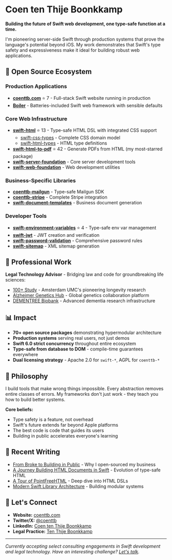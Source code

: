 # Coen ten Thije Boonkkamp

**Building the future of Swift web development, one type-safe function at a time.**

I'm pioneering server-side Swift through production systems that prove the language's potential beyond iOS. My work demonstrates that Swift's type safety and expressiveness make it ideal for building robust web applications.

## 🚀 Open Source Ecosystem

### Production Applications
- [**coenttb.com**](https://github.com/coenttb/coenttb-com-server) ⭐ 7 - Full-stack Swift website running in production
- [**Boiler**](https://github.com/coenttb/boiler) - Batteries-included Swift web framework with sensible defaults

### Core Web Infrastructure
- [**swift-html**](https://github.com/coenttb/swift-html) ⭐ 13 - Type-safe HTML DSL with integrated CSS support
  - [swift-css-types](https://github.com/coenttb/swift-css-types) - Complete CSS domain model
  - [swift-html-types](https://github.com/coenttb/swift-html-types) - HTML type definitions
- [**swift-html-to-pdf**](https://github.com/coenttb/swift-html-to-pdf) ⭐ 42 - Generate PDFs from HTML (my most-starred package)
- [**swift-server-foundation**](https://github.com/coenttb/swift-server-foundation) - Core server development tools
- [**swift-web-foundation**](https://github.com/coenttb/swift-web-foundation) - Web development utilities

### Business-Specific Libraries
- [**coenttb-mailgun**](https://github.com/coenttb/coenttb-mailgun) - Type-safe Mailgun SDK
- [**coenttb-stripe**](https://github.com/coenttb/coenttb-stripe) - Complete Stripe integration
- [**swift-document-templates**](https://github.com/coenttb/swift-document-templates) - Business document generation

### Developer Tools
- [**swift-environment-variables**](https://github.com/coenttb/swift-environment-variables) ⭐ 4 - Type-safe env var management
- [**swift-jwt**](https://github.com/coenttb/swift-jwt) - JWT creation and verification
- [**swift-password-validation**](https://github.com/coenttb/swift-password-validation) - Comprehensive password rules
- [**swift-sitemap**](https://github.com/coenttb/swift-sitemap) - XML sitemap generation

## 💼 Professional Work

**Legal Technology Advisor** - Bridging law and code for groundbreaking life sciences:
- [100+ Study](https://100plus.nl) - Amsterdam UMC's pioneering longevity research
- [Alzheimer Genetics Hub](https://alzheimergenetics.org) - Global genetics collaboration platform
- [DEMENTREE Biobank](https://www.alzheimercentrum.nl/wetenschap/lopend-onderzoek/biobank-dementree/) - Advanced dementia research infrastructure

## 📊 Impact

- **70+ open source packages** demonstrating hypermodular architecture
- **Production systems** serving real users, not just demos
- **Swift 6.0 strict concurrency** throughout entire ecosystem
- **Type-safe from database to DOM** - compile-time guarantees everywhere
- **Dual licensing strategy** - Apache 2.0 for `swift-*`, AGPL for `coenttb-*`

## 🎯 Philosophy

I build tools that make wrong things impossible. Every abstraction removes entire classes of errors. My frameworks don't just work - they teach you how to build better systems.

**Core beliefs:**
- Type safety is a feature, not overhead
- Swift's future extends far beyond Apple platforms
- The best code is code that guides its users
- Building in public accelerates everyone's learning

## 📝 Recent Writing

- [From Broke to Building in Public](https://www.coenttb.com/blog/1-from-broke-to-building-in-public-open-sourcing-coenttb-com) - Why I open-sourced my business
- [A Journey Building HTML Documents in Swift](https://www.coenttb.com/blog/2-a-journey-building-html-documents-in-swift) - Evolution of type-safe HTML
- [A Tour of PointFreeHTML](https://www.coenttb.com/blog/3-a-tour-of-pointfreehtml) - Deep dive into HTML DSLs
- [Modern Swift Library Architecture](https://www.coenttb.com/blog/4-modern-swift-library-architecture-1-the-swift-package) - Building modular systems

## 🤝 Let's Connect

- **Website:** [coenttb.com](https://coenttb.com)
- **Twitter/X:** [@coenttb](https://x.com/coenttb)
- **LinkedIn:** [Coen ten Thije Boonkkamp](https://www.linkedin.com/in/tenthijeboonkkamp)
- **Legal Practice:** [Ten Thije Boonkkamp](https://tenthijeboonkkamp.nl)

---

*Currently accepting select consulting engagements in Swift development and legal technology. Have an interesting challenge? [Let's talk](https://coenttb.com/contact).*
